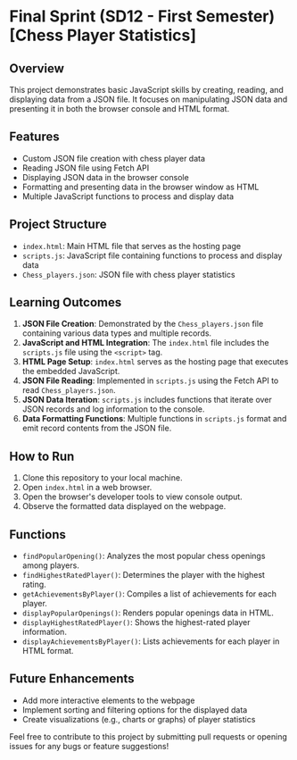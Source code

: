 # Final Sprint (SD12 - First Semester) [Chess Player Statistics]

## Overview

This project demonstrates basic JavaScript skills by creating, reading, and displaying data from a JSON file. It focuses on manipulating JSON data and presenting it in both the browser console and HTML format.

## Features

- Custom JSON file creation with chess player data
- Reading JSON file using Fetch API
- Displaying JSON data in the browser console
- Formatting and presenting data in the browser window as HTML
- Multiple JavaScript functions to process and display data

## Project Structure

- `index.html`: Main HTML file that serves as the hosting page
- `scripts.js`: JavaScript file containing functions to process and display data
- `Chess_players.json`: JSON file with chess player statistics

## Learning Outcomes

1. **JSON File Creation**: Demonstrated by the `Chess_players.json` file containing various data types and multiple records.
2. **JavaScript and HTML Integration**: The `index.html` file includes the `scripts.js` file using the `<script>` tag.
3. **HTML Page Setup**: `index.html` serves as the hosting page that executes the embedded JavaScript.
4. **JSON File Reading**: Implemented in `scripts.js` using the Fetch API to read `Chess_players.json`.
5. **JSON Data Iteration**: `scripts.js` includes functions that iterate over JSON records and log information to the console.
6. **Data Formatting Functions**: Multiple functions in `scripts.js` format and emit record contents from the JSON file.

## How to Run

1. Clone this repository to your local machine.
2. Open `index.html` in a web browser.
3. Open the browser's developer tools to view console output.
4. Observe the formatted data displayed on the webpage.

## Functions

- `findPopularOpening()`: Analyzes the most popular chess openings among players.
- `findHighestRatedPlayer()`: Determines the player with the highest rating.
- `getAchievementsByPlayer()`: Compiles a list of achievements for each player.
- `displayPopularOpenings()`: Renders popular openings data in HTML.
- `displayHighestRatedPlayer()`: Shows the highest-rated player information.
- `displayAchievementsByPlayer()`: Lists achievements for each player in HTML format.

## Future Enhancements

- Add more interactive elements to the webpage
- Implement sorting and filtering options for the displayed data
- Create visualizations (e.g., charts or graphs) of player statistics

Feel free to contribute to this project by submitting pull requests or opening issues for any bugs or feature suggestions!
